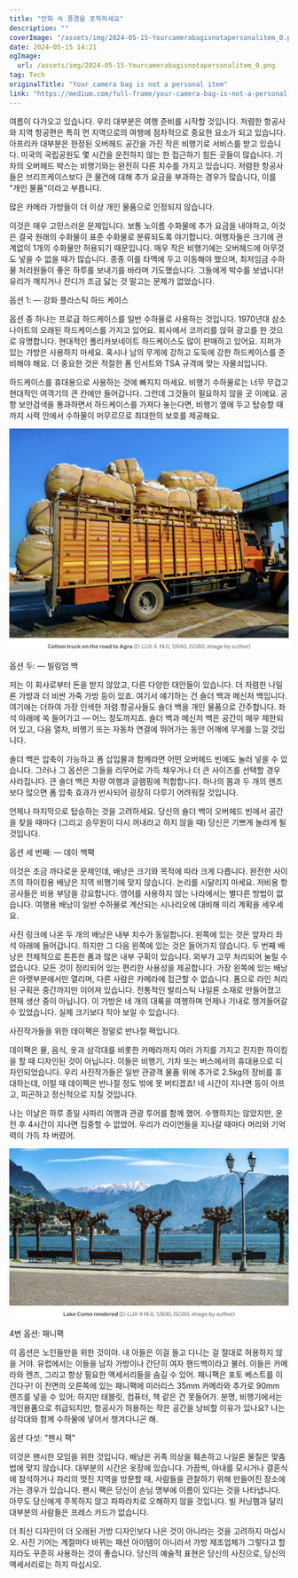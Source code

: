 ```yaml
---
title: "만화 속 풍경을 포착하세요"
description: ""
coverImage: "/assets/img/2024-05-15-Yourcamerabagisnotapersonalitem_0.png"
date: 2024-05-15 14:21
ogImage: 
  url: /assets/img/2024-05-15-Yourcamerabagisnotapersonalitem_0.png
tag: Tech
originalTitle: "Your camera bag is not a personal item"
link: "https://medium.com/full-frame/your-camera-bag-is-not-a-personal-item-4d0f5d7c83ce"
---
```



여름이 다가오고 있습니다. 우리 대부분은 여행 준비를 시작할 것입니다. 저렴한 항공사와 지역 항공편은 특히 먼 지역으로의 여행에 점차적으로 중요한 요소가 되고 있습니다. 아프리카 대부분은 한정된 오버헤드 공간을 가진 작은 비행기로 서비스를 받고 있습니다. 미국의 국립공원도 몇 시간을 운전하지 않는 한 접근하기 힘든 곳들이 많습니다. 기차의 오버헤드 박스는 비행기와는 완전히 다른 치수를 가지고 있습니다. 저렴한 항공사들은 브리프케이스보다 큰 물건에 대해 추가 요금을 부과하는 경우가 많습니다, 이를 "개인 물품"이라고 부릅니다.

많은 카메라 가방들이 더 이상 개인 물품으로 인정되지 않습니다.

이것은 매우 고민스러운 문제입니다. 보통 노이름 수화물에 추가 요금을 내야하고, 이것은 결국 원래의 수화물이 표준 수화물로 분류되도록 야기합니다. 여행자들은 크기에 관계없이 1개의 수화물만 허용되기 때문입니다. 매우 작은 비행기에는 오버헤드에 아무것도 넣을 수 없을 때가 많습니다. 종종 이를 타맥에 두고 이동해야 했으며, 최저임금 수하물 처리원들이 좋은 하루를 보내기를 바라며 기도했습니다. 그들에게 박수를 보냅니다! 유리가 깨지거나 잔디가 조금 닳는 것 말고는 문제가 없었습니다.

옵션 1: — 강화 플라스틱 하드 케이스



옵션 중 하나는 프로급 하드케이스를 일반 수하물로 사용하는 것입니다. 1970년대 삼소나이트의 오래된 하드케이스를 가지고 있어요. 회사에서 코끼리를 앉혀 광고를 한 것으로 유명합니다. 현대적인 폴리카보네이트 하드케이스도 많이 판매하고 있어요. 지퍼가 있는 가방은 사용하지 마세요. 혹시나 남의 무게에 강하고 도둑에 강한 하드케이스를 준비해야 해요. 더 중요한 것은 적절한 폼 인서트와 TSA 규격에 맞는 자물쇠입니다.

하드케이스를 휴대용으로 사용하는 것에 빠지지 마세요. 비행기 수하물로는 너무 무겁고 현대적인 여객기의 큰 칸에만 들어갑니다. 그런데 그것들이 필요하지 않을 곳 이에요. 공항 보안검색을 통과하면서 하드케이스를 가져다 놓는다면, 비행기 옆에 두고 탑승할 때까지 시력 안에서 수하물이 머무르므로 최대한의 보호를 제공해요.

![Your Camera Bag is not a Personal Item](/assets/img/2024-05-15-Yourcamerabagisnotapersonalitem_0.png)

옵션 두: — 빌링엄 백



저는 이 회사로부터 돈을 받지 않았고, 다른 다양한 대안들이 있습니다. 더 저렴한 나일론 가방과 더 비싼 가죽 가방 등이 있죠. 여기서 얘기하는 건 숄더 백과 메신저 백입니다. 여기에는 더하여 가장 인색한 저렴 항공사들도 숄더 백을 개인 물품으로 간주합니다. 좌석 아래에 쏙 들어가고 — 어느 정도까지죠. 숄더 백과 메신저 백은 공간이 매우 제한되어 있고, 다음 열차, 비행기 또는 자동차 연결에 뛰어가는 동안 어깨에 무게를 느낄 것입니다.

숄더 백은 압축이 가능하고 폼 삽입물과 함께라면 어떤 오버헤드 빈에도 눌러 넣을 수 있습니다. 그러나 그 옵션은 그들을 리무어로 가득 채우거나 더 큰 사이즈를 선택할 경우 사라집니다. 큰 숄더 백은 차량 여행과 글램핑에 적합합니다. 하나의 몸과 두 개의 렌즈보다 많으면 폼 압축 효과가 반사되어 굉장히 다루기 어려워질 것입니다.

언제나 마지막으로 탑승하는 것을 고려하세요. 당신의 숄더 백이 오버헤드 빈에서 공간을 찾을 때마다 (그리고 승무원이 다시 꺼내라고 하지 않을 때) 당신은 기쁘게 놀라게 될 것입니다.

옵션 세 번째: — 데이 백팩



이것은 조금 까다로운 문제인데, 배낭은 크기와 목적에 따라 크게 다릅니다. 완전한 사이즈의 하이킹용 배낭은 지역 비행기에 맞지 않습니다. 논리를 시달리지 마세요. 저비용 항공사들은 비용 부담을 강요합니다. 영어를 사용하지 않는 나라에서는 별다른 방법이 없습니다. 여행용 배낭이 일반 수하물로 계산되는 시나리오에 대비해 미리 계획을 세우세요.

사진 링크에 나온 두 개의 배낭은 내부 치수가 동일합니다. 왼쪽에 있는 것은 앞자리 좌석 아래에 들어갑니다. 하지만 그 다음 왼쪽에 있는 것은 들어가지 않습니다. 두 번째 배낭은 전체적으로 튼튼한 폼과 많은 내부 구획이 있습니다. 외부가 고무 처리되어 눌릴 수 없습니다. 모든 것이 정리되어 있는 편리한 사용성을 제공합니다. 가장 왼쪽에 있는 배낭은 아랫부분에서만 열리며, 다른 사람은 카메라에 접근할 수 없습니다. 폼으로 라인 처리된 구획은 중간까지만 이어져 있습니다. 전통적인 발리스틱 나일론 소재로 만들어졌고 현재 생산 중이 아닙니다. 이 가방은 네 개의 대륙을 여행하며 언제나 기내로 챙겨들어갈 수 있었습니다. 실제 크기보다 작아 보일 수 있습니다.

사진작가들을 위한 데이팩은 정말로 반나절 팩입니다.

데이팩은 물, 음식, 옷과 삼각대를 비롯한 카메라까지 여러 가지를 가지고 진지한 하이킹을 할 때 디자인된 것이 아닙니다. 이들은 비행기, 기차 또는 버스에서의 휴대용으로 디자인되었습니다. 우리 사진작가들은 일반 관광객 물품 위에 추가로 2.5kg의 장비를 휴대하는데, 이럴 때 데이팩은 반나절 정도 밖에 못 버티겠죠! 네 시간이 지나면 등이 아프고, 피곤하고 정신적으로 지칠 것입니다.



나는 이날은 하루 종일 사파리 여행과 관광 투어를 함께 했어. 수행하지는 않았지만, 운전 후 4시간이 지나면 집중할 수 없었어. 우리가 라이언들을 지나갈 때마다 머리와 기억력이 가득 차 버렸어.

![이미지](/assets/img/2024-05-15-Yourcamerabagisnotapersonalitem_1.png)

4번 옵션: 패니팩

이 옵션은 노인들만을 위한 것이야. 내 아들은 이걸 들고 다니는 걸 절대로 허용하지 않을 거야. 유럽에서는 이들을 남자 가방이나 간단히 여자 핸드백이라고 불러. 이들은 카메라와 렌즈, 그리고 항상 필요한 액세서리들을 숨길 수 있어. 패니팩은 포토 베스트를 이긴다구! 이 전면의 오른쪽에 있는 패니팩에 미러리스 35mm 카메라와 추가로 90mm 렌즈를 넣을 수 있어; 하지만 태블릿, 컴퓨터, 책 같은 건 못들어가. 분명, 비행기에서는 개인용품으로 취급되지만, 항공사가 허용하는 작은 공간을 낭비할 이유가 있나요? 나는 삼각대와 함께 수하물에 넣어서 챙겨다니곤 해.



옵션 다섯: "팬시 팩"

이것은 팬시한 모임을 위한 것입니다. 배낭은 귀족 의상을 훼손하고 나일론 물질은 맞춤법에 맞지 않습니다. 대부분의 시간은 옷장에 있습니다. 가끔씩, 아내를 모시거나 결혼식에 참석하거나 파리의 멋진 지역을 방문할 때, 사람들을 관찰하기 위해 만들어진 장소에 가는 경우가 있습니다. 팬시 팩은 당신이 손님 명부에 이름이 있다는 것을 나타냅니다. 아무도 당신에게 주목하지 않고 파파라치로 오해하지 않을 것입니다. 빌 커닝햄과 달리 대부분의 사람들은 프레스 카드가 없습니다.

더 최신 디자인이 더 오래된 가방 디자인보다 나은 것이 아니라는 것을 고려하지 마십시오. 사진 기어는 계절마다 바뀌는 패션 아이템이 아니라서 가방 제조업체가 그렇다고 할지라도 꾸준히 사용하는 것이 좋습니다. 당신의 예술적 표현은 당신의 사진으로, 당신의 액세서리로는 하지 마십시오.